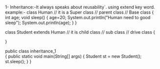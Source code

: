 1- Inheritance:-It always speaks about reusability`. using extend key word.
example:- class Human  // it is a Super class // parent class // Base class
{
    int age;
    void sleep()
    {
        age=20;
        System.out.println("Human need to good sleep");
        System.out.println(age);
    }
}

class Student extends Human // it is child class // sub class // drive class
{

}

public class inheritance_1  
{
    public static void main(String[] args) 
    {
        Student st = new Student();
        st.sleep();
    }
}

